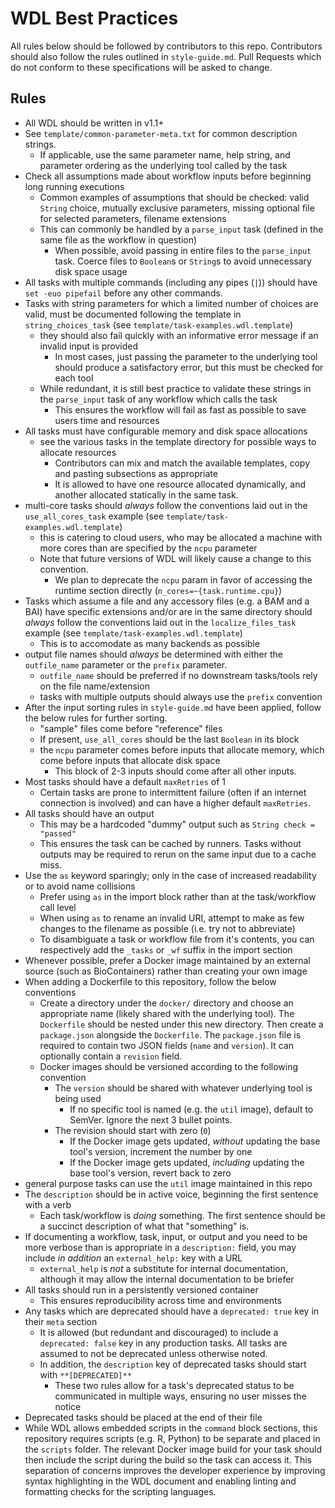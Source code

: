 # WDL Best Practices

All rules below should be followed by contributors to this repo. Contributors should also follow the rules outlined in `style-guide.md`. Pull Requests which do not conform to these specifications will be asked to change.

## Rules

- All WDL should be written in v1.1+
- See `template/common-parameter-meta.txt` for common description strings.
  - If applicable, use the same parameter name, help string, and parameter ordering as the underlying tool called by the task
- Check all assumptions made about workflow inputs before beginning long running executions
  - Common examples of assumptions that should be checked: valid `String` choice, mutually exclusive parameters, missing optional file for selected parameters, filename extensions
  - This can commonly be handled by a `parse_input` task (defined in the same file as the workflow in question)
    - When possible, avoid passing in entire files to the `parse_input` task. Coerce files to `Boolean`s or `String`s to avoid unnecessary disk space usage
- All tasks with multiple commands (including any pipes (`|`)) should have `set -euo pipefail` before any other commands.
- Tasks with string parameters for which a limited number of choices are valid, must be documented following the template in `string_choices_task` (see `template/task-examples.wdl.template`)
  - they should also fail quickly with an informative error message if an invalid input is provided
    - In most cases, just passing the parameter to the underlying tool should produce a satisfactory error, but this must be checked for each tool
  - While redundant, it is still best practice to validate these strings in the `parse_input` task of any workflow which calls the task
    - This ensures the workflow will fail as fast as possible to save users time and resources
- All tasks must have configurable memory and disk space allocations
  - see the various tasks in the template directory for possible ways to allocate resources
    - Contributors can mix and match the available templates, copy and pasting subsections as appropriate
    - It is allowed to have one resource allocated dynamically, and another allocated statically in the same task.
- multi-core tasks should *always* follow the conventions laid out in the `use_all_cores_task` example (see `template/task-examples.wdl.template`)
  - this is catering to cloud users, who may be allocated a machine with more cores than are specified by the `ncpu` parameter
  - Note that future versions of WDL will likely cause a change to this convention.
    - We plan to deprecate the `ncpu` param in favor of accessing the runtime section directly (`n_cores=~{task.runtime.cpu}`)
- Tasks which assume a file and any accessory files (e.g. a BAM and a BAI) have specific extensions and/or are in the same directory should *always* follow the conventions laid out in the `localize_files_task` example (see `template/task-examples.wdl.template`)
  - This is to accomodate as many backends as possible
- output file names should *always* be determined with either the `outfile_name` parameter or the `prefix` parameter.
  - `outfile_name` should be preferred if no downstream tasks/tools rely on the file name/extension
  - tasks with multiple outputs should always use the `prefix` convention
- After the input sorting rules in `style-guide.md` have been applied, follow the below rules for further sorting.
  - "sample" files come before "reference" files
  - If present, `use_all_cores` should be the last `Boolean` in its block
  - the `ncpu` parameter comes before inputs that allocate memory, which come before inputs that allocate disk space
    - This block of 2-3 inputs should come after all other inputs.
- Most tasks should have a default `maxRetries` of 1
  - Certain tasks are prone to intermittent failure (often if an internet connection is involved) and can have a higher default `maxRetries`.
- All tasks should have an output
  - This may be a hardcoded "dummy" output such as `String check = "passed"`
  - This ensures the task can be cached by runners. Tasks without outputs may be required to rerun on the same input due to a cache miss.
- Use the `as` keyword sparingly; only in the case of increased readability or to avoid name collisions
  - Prefer using `as` in the import block rather than at the task/workflow call level
  - When using `as` to rename an invalid URI, attempt to make as few changes to the filename as possible (i.e. try not to abbreviate)
  - To disambiguate a task or workflow file from it's contents, you can respectively add the `_tasks` or `_wf` suffix in the import section
- Whenever possible, prefer a Docker image maintained by an external source (such as BioContainers) rather than creating your own image
- When adding a Dockerfile to this repository, follow the below conventions
  - Create a directory under the `docker/` directory and choose an appropriate name (likely shared with the underlying tool). The `Dockerfile` should be nested under this new directory. Then create a `package.json` alongside the `Dockerfile`. The `package.json` file is required to contain two JSON fields (`name` and `version`). It can optionally contain a `revision` field.
  - Docker images should be versioned according to the following convention
    - The `version` should be shared with whatever underlying tool is being used
      - If no specific tool is named (e.g. the `util` image), default to SemVer. Ignore the next 3 bullet points.
    - The revision should start with zero (`0`)
      - If the Docker image gets updated, *without* updating the base tool's version, increment the number by one
      - If the Docker image gets updated, *including* updating the base tool's version, revert back to zero
- general purpose tasks can use the `util` image maintained in this repo
- The `description` should be in active voice, beginning the first sentence with a verb
  - Each task/workflow is _doing_ something. The first sentence should be a succinct description of what that "something" is.
- If documenting a workflow, task, input, or output and you need to be more verbose than is appropriate in a `description:` field, you may include _in addition_ an `external_help:` key with a URL
  - `external_help` is _not_ a substitute for internal documentation, although it may allow the internal documentation to be briefer
- All tasks should run in a persistently versioned container
  - This ensures reproducibility across time and environments
- Any tasks which are deprecated should have a `deprecated: true` key in their `meta` section
  - It is allowed (but redundant and discouraged) to include a `deprecated: false` key in any production tasks. All tasks are assumed to not be deprecated unless otherwise noted.
  - In addition, the `description` key of deprecated tasks should start with `**[DEPRECATED]**`
    - These two rules allow for a task's deprecated status to be communicated in multiple ways, ensuring no user misses the notice
- Deprecated tasks should be placed at the end of their file
- While WDL allows embedded scripts in the `command` block sections, this repository requires scripts (e.g. R, Python) to be separate and placed in the `scripts` folder. The relevant Docker image build for your task should then include the script during the build so the task can access it. This separation of concerns improves the developer experience by improving syntax highlighting in the WDL document and enabling linting and formatting checks for the scripting languages.